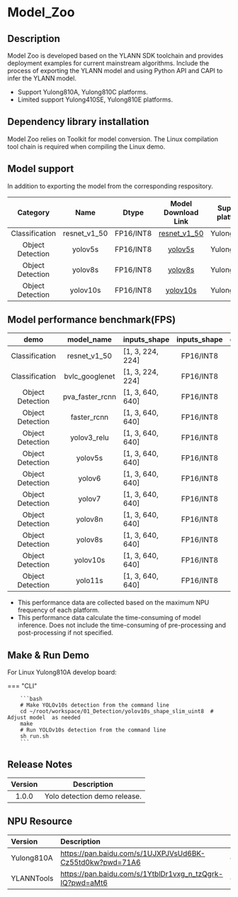 # Model_Zoo
## Description
Model Zoo is developed based on the YLANN SDK toolchain and provides deployment examples for current mainstream algorithms. 
Include the process of exporting the YLANN model and using Python API and CAPI to infer the YLANN model.

<ul>
<li>Support Yulong810A, Yulong810C platforms.</li>
<li>Limited support Yulong410SE, Yulong810E platforms.</li>
</ul>

## Dependency library installation
Model Zoo relies on Toolkit for model conversion. The Linux compilation tool chain is required when compiling the Linux demo. 
## Model support
In addition to exporting the model from the corresponding respository.

|     Category     |     Name     |   Dtype   |                           Model Download Link                            | Support platform |
|:----------------:|:------------:|:---------:|:------------------------------------------------------------------------:|:----------------:|
|  Classification  | resnet_v1_50 | FP16/INT8 | [resnet_v1_50](https://pan.baidu.com/s/1ATmP4T9veiUCL_OG8nmnyA?pwd=r284) |    Yulong810A    |
| Object Detection |   yolov5s    | FP16/INT8 |   [yolov5s](https://pan.baidu.com/s/1ATmP4T9veiUCL_OG8nmnyA?pwd=r284)    |    Yulong810A    |
| Object Detection |   yolov8s    | FP16/INT8 |   [yolov8s](https://pan.baidu.com/s/1ATmP4T9veiUCL_OG8nmnyA?pwd=r284)    |    Yulong810A    |
| Object Detection |   yolov10s   | FP16/INT8 |   [yolov10s](https://pan.baidu.com/s/1ATmP4T9veiUCL_OG8nmnyA?pwd=r284)   |    Yulong810A    |

## Model performance benchmark(FPS)

|       demo       |   model_name    | inputs_shape     | inputs_shape | dtype | Yulong810A |
|:----------------:|:---------------:|------------------|:------------:|:-----:|:----------:|
|  Classification  |  resnet_v1_50   | [1, 3, 224, 224] |  FP16/INT8   | INT8  |   111.11   |
|  Classification  | bvlc_googlenet  | [1, 3, 224, 224] |  FP16/INT8   | INT8  |    250     |
| Object Detection | pva_faster_rcnn | [1, 3, 640, 640] |  FP16/INT8   | INT8  |   58.82    |
| Object Detection |   faster_rcnn   | [1, 3, 640, 640] |  FP16/INT8   | INT8  |   10.98    |
| Object Detection |   yolov3_relu   | [1, 3, 640, 640] |  FP16/INT8   | INT8  |   52.63    |
| Object Detection |     yolov5s     | [1, 3, 640, 640] |  FP16/INT8   | INT8  |   35.71    |
| Object Detection |     yolov6      | [1, 3, 640, 640] |  FP16/INT8   | INT8  |   35.71    |
| Object Detection |     yolov7      | [1, 3, 640, 640] |  FP16/INT8   | INT8  |    9.01    |
| Object Detection |     yolov8n     | [1, 3, 640, 640] |  FP16/INT8   | INT8  |   38.46    |
| Object Detection |     yolov8s     | [1, 3, 640, 640] |  FP16/INT8   | INT8  |   20.83    |
| Object Detection |    yolov10s     | [1, 3, 640, 640] |  FP16/INT8   | INT8  |   18.18    |
| Object Detection |     yolo11s     | [1, 3, 640, 640] |  FP16/INT8   | INT8  |   18.18    |


<ul>
<li>This performance data are collected based on the maximum NPU frequency of each platform.</li>
<li>This performance data calculate the time-consuming of model inference. Does not include the time-consuming of pre-processing and post-processing if not specified.</li>
</ul>

## Make & Run Demo
For Linux Yulong810A develop board:

=== "CLI"

        ```bash
        # Make YOLOv10s detection from the command line
        cd ~/root/workspace/01_Detection/yolov10s_shape_slim_uint8  # Adjust model  as needed
        make
        # Run YOLOv10s detection from the command line
        sh run.sh
        ```
## Release Notes

| Version |         Description          |
|:-------:|:----------------------------:|
|  1.0.0  | Yolo detection demo release. |

## NPU Resource

| Version    | Description                                              | Passwd   |
|:-----------|:---------------------------------------------------------|----------|
| Yulong810A | https://pan.baidu.com/s/1UJXPJVsUd6BK-Cz55td0kw?pwd=71A6 | obt@2024 |
| YLANNTools | https://pan.baidu.com/s/1YtblDr1vxg_n_tzQgrk-IQ?pwd=aMt6 | obt@2024 |

